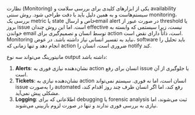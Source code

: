 نظارت (Monitoring) یکی از ابزارهای کلیدی برای بررسی سلامت و availability سیستم‌هاست و به همین دلیل باید با دقت طراحی شود. روش سنتی monitoring، بررسی یک metric یا state خاص و ارسالemail alert در صورت عبور از threshold یا بروز issue است. اما این روش چندان effective نیست، زیرا سیستمی که وابسته به خواندن email توسط انسان و تصمیم‌گیری برای action است، ذاتاً دارای نقض است. Monitoring نباید به تفسیر انسانی نیاز داشته باشد. در عوض، software باید تحلیل را انجام دهد و تنها زمانی که action ضروری است، انسان را notify کند.

مانیتورینگ می‌تواند سه نوع output داشته باشد:

1. **Alerts**: نشان‌دهنده نیازی فوری به action انسان برای رفع issue یا جلوگیری از آن است.
2. **Tickets**: نشان‌دهنده نیازی به action انسان است، اما نه فوری. سیستم نمی‌تواند issue را به‌صورت automated رفع کند، اما اگر انسان ظرف چند روز اقدام کند، مشکلی پیش نمی‌آید.
3. **Logging**: اطلاعاتی که برای debugging یا forensic analysis ثبت می‌شوند، اما نیازی به بررسی فوری ندارند و تنها در صورت لزوم بازبینی می‌شوند.